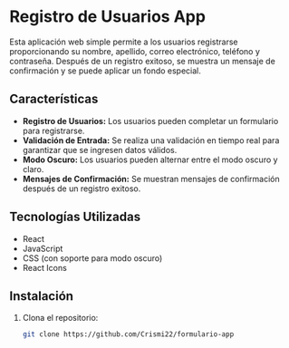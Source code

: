 # Registro de Usuarios App

Esta aplicación web simple permite a los usuarios registrarse proporcionando su nombre, apellido, correo electrónico, teléfono y contraseña. Después de un registro exitoso, se muestra un mensaje de confirmación y se puede aplicar un fondo especial.

## Características

- **Registro de Usuarios:** Los usuarios pueden completar un formulario para registrarse.
- **Validación de Entrada:** Se realiza una validación en tiempo real para garantizar que se ingresen datos válidos.
- **Modo Oscuro:** Los usuarios pueden alternar entre el modo oscuro y claro.
- **Mensajes de Confirmación:** Se muestran mensajes de confirmación después de un registro exitoso.

## Tecnologías Utilizadas

- React
- JavaScript
- CSS (con soporte para modo oscuro)
- React Icons

## Instalación

1. Clona el repositorio:

   ```bash
   git clone https://github.com/Crismi22/formulario-app
